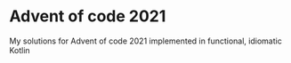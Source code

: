 # Advent of code 2021
My solutions for Advent of code 2021 implemented in functional, idiomatic Kotlin

